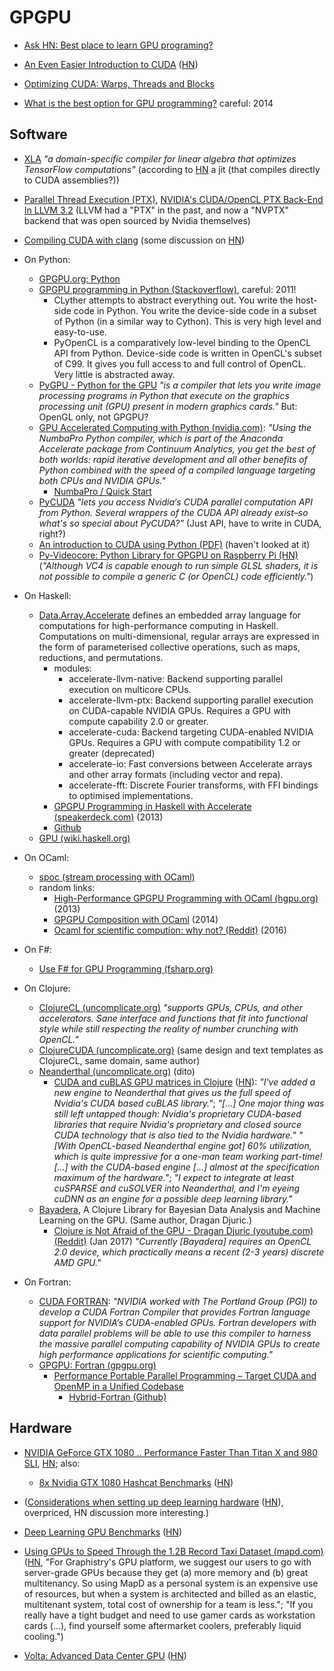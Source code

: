 # GPGPU

* [Ask HN: Best place to learn GPU programing?](https://news.ycombinator.com/item?id=11999892)

* [An Even Easier Introduction to CUDA](https://devblogs.nvidia.com/parallelforall/even-easier-introduction-cuda/) ([HN](https://news.ycombinator.com/item?id=13565763))

* [Optimizing CUDA: Warps, Threads and Blocks](https://malagastockholm.wordpress.com/2013/01/13/optimizing-cuda-warps-threads-and-blocks/)

* [What is the best option for GPU programming?](https://www.researchgate.net/post/What_is_the_best_option_for_GPU_programming) careful: 2014

## Software

* [XLA](https://www.tensorflow.org/versions/master/experimental/xla/)
  *"a domain-specific compiler for linear algebra that optimizes
  TensorFlow computations"* (according to
  [HN](https://news.ycombinator.com/item?id=13568431) a jit (that
  compiles directly to CUDA assemblies?))

* [Parallel Thread Execution (PTX)](https://en.wikipedia.org/wiki/Parallel_Thread_Execution), 
  [NVIDIA's CUDA/OpenCL PTX Back-End In LLVM 3.2](http://www.phoronix.com/scan.php?page=news_item&px=MTI1NDU) (LLVM had a "PTX" in the past, and now a "NVPTX" backend that was open sourced by Nvidia themselves)

* [Compiling CUDA with clang](http://llvm.org/docs/CompileCudaWithLLVM.html) (some discussion on [HN](https://news.ycombinator.com/item?id=14309756))

* On Python:
    * [GPGPU.org: Python](http://gpgpu.org/tag/python)
    * [GPGPU programming in Python (Stackoverflow)](https://stackoverflow.com/questions/3455608/gpgpu-programming-in-python), careful: 2011!
        * CLyther attempts to abstract everything out. You write the host-side code in Python. You write the device-side code in a subset of Python (in a similar way to Cython). This is very high level and easy-to-use. 
        * PyOpenCL is a comparatively low-level binding to the OpenCL API from Python. Device-side code is written in OpenCL's subset of C99. It gives you full access to and full control of OpenCL. Very little is abstracted away. 
    * [PyGPU - Python for the GPU](http://fileadmin.cs.lth.se/cs/Personal/Calle_Lejdfors/pygpu/) *"is a compiler that lets you write image processing programs in Python that execute on the graphics processing unit (GPU) present in modern graphics cards."* But: OpenGL only, not GPGPU?
    * [GPU Accelerated Computing with Python (nvidia.com)](https://developer.nvidia.com/how-to-cuda-python): *"Using the NumbaPro Python compiler, which is part of the Anaconda Accelerate package from Continuum Analytics, you get the best of both worlds: rapid iterative development and all other benefits of Python combined with the speed of a compiled language targeting both CPUs and NVIDIA GPUs."*
        * [NumbaPro / Quick Start](https://docs.continuum.io/numbapro/quickstart)
    * [PyCUDA](https://mathema.tician.de/software/pycuda/) *"lets you access Nvidia‘s CUDA parallel computation API from Python. Several wrappers of the CUDA API already exist–so what's so special about PyCUDA?"* (Just API, have to write in CUDA, right?)
    * [An introduction to CUDA using Python (PDF)](http://www.tsc.uc3m.es/~miguel/MLG/adjuntos/slidesCUDA.pdf) (haven't looked at it)
    * [Py-Videocore: Python Library for GPGPU on Raspberry Pi (HN)](https://news.ycombinator.com/item?id=10797603) (*"Although VC4 is capable enough to run simple GLSL shaders, it is not possible to compile a generic C (or OpenCL) code efficiently."*)

* On Haskell:

    * [Data.Array.Accelerate](https://hackage.haskell.org/package/accelerate) defines an embedded array language for computations for high-performance computing in Haskell. Computations on multi-dimensional, regular arrays are expressed in the form of parameterised collective operations, such as maps, reductions, and permutations.
        * modules:
            * accelerate-llvm-native: Backend supporting parallel execution on multicore CPUs. 
            * accelerate-llvm-ptx: Backend supporting parallel execution on CUDA-capable NVIDIA GPUs. Requires a GPU with compute capability 2.0 or greater. 
            * accelerate-cuda: Backend targeting CUDA-enabled NVIDIA GPUs. Requires a GPU with compute compatibility 1.2 or greater (deprecated)
            * accelerate-io: Fast conversions between Accelerate arrays and other array formats (including vector and repa).
            * accelerate-fft: Discrete Fourier transforms, with FFI bindings to optimised implementations. 
        * [GPGPU Programming in Haskell with Accelerate (speakerdeck.com)](https://speakerdeck.com/tmcdonell/gpgpu-programming-in-haskell-with-accelerate) (2013)
        * [Github](https://github.com/AccelerateHS/accelerate)
    * [GPU (wiki.haskell.org)](https://wiki.haskell.org/GPU)
    
* On OCaml:

    * [spoc (stream processing with OCaml)](http://mathiasbourgoin.github.io/SPOC/)
    * random links:
        * [High-Performance GPGPU Programming with OCaml (hgpu.org)](http://hgpu.org/?p=10694) (2013)
        * [GPGPU Composition with OCaml](http://dl.acm.org/citation.cfm?id=2627379) (2014)
        * [Ocaml for scientific compution: why not? (Reddit)](https://www.reddit.com/r/ocaml/comments/3cwn7i/ocaml_for_scientific_compution_why_not/) (2016)

* On F#:

    * [Use F# for GPU Programming (fsharp.org)](http://fsharp.org/use/gpu/)
    
* On Clojure:

    * [ClojureCL (uncomplicate.org)](http://clojurecl.uncomplicate.org/) *"supports GPUs, CPUs, and other accelerators. Sane interface and functions that fit into functional style while still respecting the reality of number crunching with OpenCL."*
    * [ClojureCUDA (uncomplicate.org)](http://clojurecuda.uncomplicate.org/) (same design and text templates as ClojureCL, same domain, same author)
    * [Neanderthal (uncomplicate.org)](http://neanderthal.uncomplicate.org/) (dito)
        * [CUDA and cuBLAS GPU matrices in Clojure](http://dragan.rocks/articles/17/CUDA-and-cuBLAS-GPU-matrices-in-Clojure) ([HN](https://news.ycombinator.com/item?id=14386291)): *"I've added a new engine to Neanderthal that gives us the full speed of Nvidia's CUDA based cuBLAS library."*; *"\[...\] One major thing was still left untapped though: Nvidia's proprietary CUDA-based libraries that require Nvidia's proprietary and closed source CUDA technology that is also tied to the Nvidia hardware."* *"\[With OpenCL-based Neanderthal engine got\] 60% utilization, which is quite impressive for a one-man team working part-time! \[...\] with the CUDA-based engine \[...\] almost at the specification maximum of the hardware."*; *"I expect to integrate at least cuSPARSE and cuSOLVER into Neanderthal, and I'm eyeing cuDNN as an engine for a possible deep learning library."*
    * [Bayadera](https://github.com/uncomplicate/bayadera), A Clojure Library for Bayesian Data Analysis and Machine Learning on the GPU. (Same author, Dragan Djuric.)
        * [Clojure is Not Afraid of the GPU - Dragan Djuric (youtube.com) (Reddit)](https://www.reddit.com/r/Clojure/comments/5dirtc/clojure_is_not_afraid_of_the_gpu_dragan_djuric/) (Jan 2017) *"Currently \[Bayadera\] requires an OpenCL 2.0 device, which practically means a recent (2-3 years) discrete AMD GPU."*

* On Fortran:

    * [CUDA FORTRAN](https://developer.nvidia.com/cuda-fortran): *"NVIDIA worked with The Portland Group (PGI) to develop a CUDA Fortran Compiler that provides Fortran language support for NVIDIA’s CUDA-enabled GPUs. Fortran developers with data parallel problems will be able to use this compiler to harness the massive parallel computing capability of NVIDIA GPUs to create high performance applications for scientific computing."*
    * [GPGPU: Fortran (gpgpu.org)](http://gpgpu.org/tag/fortran)
        * [Performance Portable Parallel Programming – Target CUDA and OpenMP in a Unified Codebase](http://gpgpu.org/2014/08/14/performance-portable-parallel-programming-target-cuda-and-openmp-in-a-unified-codebase)
            * [Hybrid-Fortran (Github)](https://github.com/muellermichel/Hybrid-Fortran)


## Hardware

* [NVIDIA GeForce GTX 1080 .. Performance Faster Than Titan X and 980 SLI](http://wccftech.com/nvidia-geforce-gtx-1080-launch/), [HN](https://news.ycombinator.com/item?id=11648110); also:
  * [8x Nvidia GTX 1080 Hashcat Benchmarks](https://gist.github.com/epixoip/a83d38f412b4737e99bbef804a270c40) ([HN](https://news.ycombinator.com/item?id=11852958))

* ([Considerations when setting up deep learning hardware](http://www.pyimagesearch.com/2016/06/13/considerations-when-setting-up-deep-learning-hardware/) ([HN](https://news.ycombinator.com/item?id=11894094)), overpriced, HN discussion more interesting.)

* [Deep Learning GPU Benchmarks](http://add-for.com/deep-learning-benchmarks/) ([HN](https://news.ycombinator.com/item?id=12693745))

* [Using GPUs to Speed Through the 1.2B Record Taxi Dataset (mapd.com)](https://www.mapd.com/blog/2016/10/13/speeding-through-nyc-the-billion-row-nyc-taxi-dataset/) ([HN](https://news.ycombinator.com/item?id=12714448), "For Graphistry's GPU platform, we suggest our users to go with server-grade GPUs because they get (a) more memory and (b) great multitenancy. So using MapD as a personal system is an expensive use of resources, but when a system is architected and billed as an elastic, multitenant system, total cost of ownership for a team is less."; "If you really have a tight budget and need to use gamer cards as workstation cards (...), find yourself some aftermarket coolers, preferably liquid cooling.")

* [Volta: Advanced Data Center GPU](https://devblogs.nvidia.com/parallelforall/inside-volta/) ([HN](https://news.ycombinator.com/item?id=14309756))

